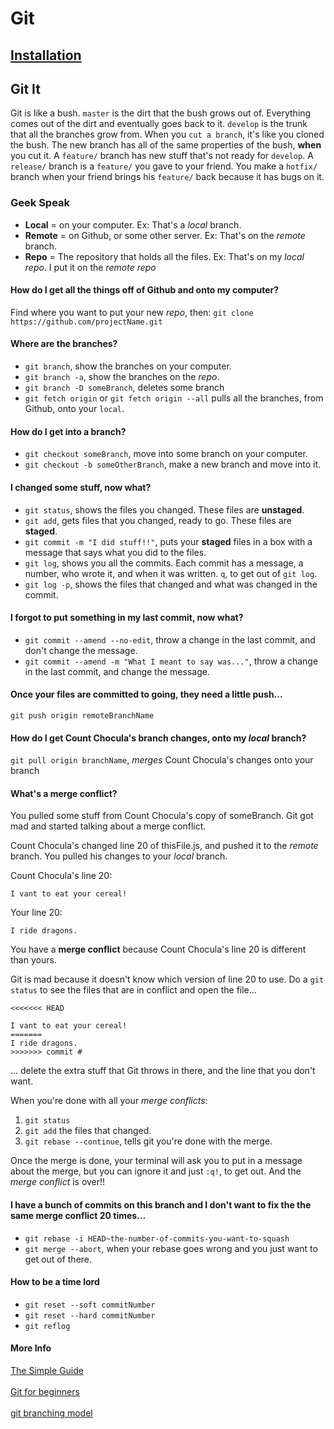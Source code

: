 
# Git

## [Installation](installation.md)

## Git It
Git is like a bush. `master` is the dirt that the bush grows out of. Everything comes out of the dirt and eventually goes back to it. `develop` is the trunk that all the branches grow from. When you `cut a branch`, it's like you cloned the bush. The new branch has all of the same properties of the bush, **when** you cut it. A `feature/` branch has new stuff that's not ready for `develop`. A `release/` branch is a `feature/` you gave to your friend. You make a `hotfix/` branch when your friend brings his `feature/` back because it has bugs on it. 

### Geek Speak
- __Local__ = on your computer. Ex: That's a *local* branch.
- __Remote__ = on Github, or some other server. Ex: That's on the *remote* branch.
- __Repo__ = The repository that holds all the files. Ex: That's on my *local repo*. I put it on the *remote repo*

#### How do I get all the things off of Github and onto my computer?
Find where you want to put your new *repo*, then: `git clone https://github.com/projectName.git`

#### Where are the branches?
- `git branch`, show the branches on your computer.
- `git branch -a`, show the branches on the *repo*.
- `git branch -D someBranch`, deletes some branch
- `git fetch origin` or `git fetch origin --all` pulls all the branches, from Github, onto your `local`. 

#### How do I get into a branch?
- `git checkout someBranch`, move into some branch on your computer.
- `git checkout -b someOtherBranch`, make a new branch and move into it.

#### I changed some stuff, now what?
- `git status`, shows the files you changed. These files are **unstaged**.
- `git add`, gets files that you changed, ready to go. These files are **staged**.
- `git commit -m "I did stuff!!"`, puts your **staged** files in a box with a message that says what you did to the files.
- `git log`, shows you all the commits. Each commit has a message, a number, who wrote it, and when it was written. `q`, to get out of `git log`.
- `git log -p`, shows the files that changed and what was changed in the commit.

#### I forgot to put something in my last commit, now what?
- `git commit --amend --no-edit`, throw a change in the last commit, and don't change the message.
- `git commit --amend -m "What I meant to say was..."`, throw a change in the last  commit, and change the message.

#### Once your files are committed to going, they need a little push...
`git push origin remoteBranchName`

#### How do I get Count Chocula's branch changes, onto my *local* branch?
`git pull origin branchName`, *merges* Count Chocula's changes onto your branch

#### What's a merge conflict?

You pulled some stuff from Count Chocula's copy of someBranch. Git got mad and started talking about a merge conflict.

Count Chocula's changed line 20 of thisFile.js, and pushed it to the *remote* branch. You pulled his changes to your *local* branch.

Count Chocula's line 20:

	I vant to eat your cereal!

Your line 20:

	I ride dragons.

You have a __merge conflict__ because Count Chocula's line 20 is different than yours. 

Git is mad because it doesn't know which version of line 20 to use. Do a `git status` to see the files that are in conflict and open the file... 

	<<<<<<< HEAD
	
	I vant to eat your cereal!
	=======
	I ride dragons.
	>>>>>>> commit #
	
... delete the extra stuff that Git throws in there, and the line that you don't want.

When you're done with all your *merge conflicts*:

1. `git status`
2. `git add` the files that changed.
3. `git rebase --continue`, tells git you're done with the merge.

Once the merge is done, your terminal will ask you to put in a message about the merge, but you can ignore it and just `:q!`, to get out. And the *merge conflict* is over!!

#### I have a bunch of commits on this branch and I don't want to fix the the same merge conflict 20 times...
- `git rebase -i HEAD~the-number-of-commits-you-want-to-squash`
-  `git merge --abort`, when your rebase goes wrong and you just want to get out of there.

#### How to be a time lord
- `git reset --soft commitNumber`
- `git reset --hard commitNumber`
- `git reflog`

#### More Info
[The Simple Guide](http://rogerdudler.github.io/git-guide/)
<br><br>
[Git for beginners](http://stackoverflow.com/questions/315911/git-for-beginners-the-definitive-practical-guide)
<br><br>
[git branching model](http://nvie.com/posts/a-successful-git-branching-model/)



